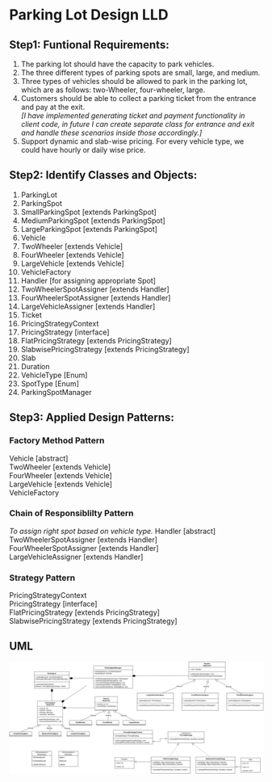 # Parking Lot Design LLD
## Step1: Funtional Requirements:
1. The parking lot should have the capacity to park vehicles. 
2. The three different types of parking spots are  small, large, and medium. 
3. Three types of vehicles should be allowed to park in the parking lot, which are as follows:
two-Wheeler, four-wheeler, large.
5. Customers should be able to collect a parking ticket from the entrance and pay at the exit. 
<br><I>[I have implemented generating ticket and payment functionality in client code, in future I can create separate class for entrance and exit and handle these scenarios inside those accordingly.]</I>
6. Support dynamic and slab-wise pricing. For every vehicle type, we could have hourly or daily wise price.

## Step2: Identify Classes and Objects:
1. ParkingLot
2. ParkingSpot
3. SmallParkingSpot [extends ParkingSpot]
4. MediumParkingSpot [extends ParkingSpot]
5. LargeParkingSpot [extends ParkingSpot]
6. Vehicle
7. TwoWheeler [extends Vehicle]
8. FourWheeler [extends Vehicle]
9. LargeVehicle [extends Vehicle]
10. VehicleFactory
11. Handler [for assigning appropriate Spot]
12. TwoWheelerSpotAssigner [extends Handler]
13. FourWheelerSpotAssigner [extends Handler]
14. LargeVehicleAssigner [extends Handler]
15. Ticket
16. PricingStrategyContext
17. PricingStrategy [interface]
18. FlatPricingStrategy [extends PricingStrategy]
19. SlabwisePricingStrategy [extends PricingStrategy]
20. Slab
21. Duration
22. VehicleType [Enum]
23. SpotType [Enum]
24. ParkingSpotManager

## Step3: Applied Design Patterns:
### Factory Method Pattern
Vehicle [abstract]<br>
TwoWheeler [extends Vehicle]<br>
FourWheeler [extends Vehicle]<br>
LargeVehicle [extends Vehicle]<br>
VehicleFactory<br>

### Chain of Responsiblilty Pattern
<I>To assign right spot based on vehicle type.</I>
Handler [abstract]<br>
TwoWheelerSpotAssigner [extends Handler]<br>
FourWheelerSpotAssigner [extends Handler]<br>
LargeVehicleAssigner [extends Handler]<br>

### Strategy Pattern
PricingStrategyContext<br>
PricingStrategy [interface]<br>
FlatPricingStrategy [extends PricingStrategy]<br>
SlabwisePricingStrategy [extends PricingStrategy]<br>


## UML
![ParkingLot.jpg](ParkingLot.jpg)
